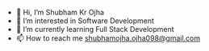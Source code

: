 - 👋 Hi, I’m Shubham Kr Ojha
- 👀 I’m interested in Software Development
- 🌱 I’m currently learning Full Stack Development
- 📫 How to reach me shubhamojha.ojha098@gmail.com

<!---
shubhamojha98/shubhamojha98 is a ✨ special ✨ repository because its `README.md` (this file) appears on your GitHub profile.
You can click the Preview link to take a look at your changes.
--->
